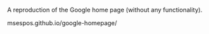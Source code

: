 A reproduction of the Google home page (without any functionality).

msespos.github.io/google-homepage/
